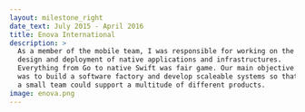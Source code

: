 ```yaml
---
layout: milestone_right
date_text: July 2015 - April 2016
title: Enova International
description: >
  As a member of the mobile team, I was responsible for working on the
  design and deployment of native applications and infrastructures.
  Everything from Go to native Swift was fair game. Our main objective
  was to build a software factory and develop scaleable systems so that
  a small team could support a multitude of different products.
image: enova.png
---
```

